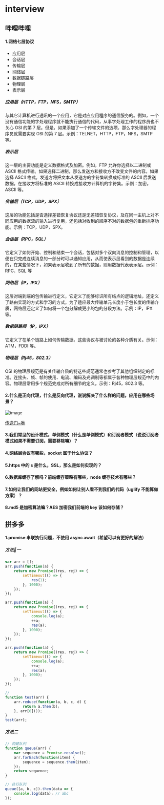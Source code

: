 # interview

## 哔哩哔哩

#### 1.网络七层协议

-   应用层
-   会话层
-   传输层
-   网络层
-   数据链路层
-   物理层
-   表示层

##### 应用层（HTTP，FTP，NFS，SMTP）

与其它计算机进行通讯的一个应用，它是对应应用程序的通信服务的。例如，一个没有通信功能的字处理程序就不能执行通信的代码，从事字处理工作的程序员也不关心 OSI 的第 7 层。但是，如果添加了一个传输文件的选项，那么字处理器的程序员就需要实现 OSI 的第 7 层。示例：TELNET，HTTP，FTP，NFS，SMTP 等。

##### 表示层

这一层的主要功能是定义数据格式及加密。例如，FTP 允许你选择以二进制或 ASCII 格式传输。如果选择二进制，那么发送方和接收方不改变文件的内容。如果选择 ASCII 格式，发送方将把文本从发送方的字符集转换成标准的 ASCII 后发送数据。在接收方将标准的 ASCII 转换成接收方计算机的字符集。示例：加密，ASCII 等。

##### 传输层（TCP，UDP，SPX）

这层的功能包括是否选择差错恢复协议还是无差错恢复协议，及在同一主机上对不同应用的数据流的输入进行复用，还包括对收到的顺序不对的数据包的重新排序功能。示例：TCP，UDP，SPX。

##### 会话层（RPC，SQL）

它定义了如何开始、控制和结束一个会话，包括对多个双向消息的控制和管理，以便在只完成连续消息的一部分时可以通知应用，从而使表示层看到的数据是连续的，在某些情况下，如果表示层收到了所有的数据，则用数据代表表示层。示例：RPC，SQL 等

##### 网络层（IP，IPX）

这层对端到端的包传输进行定义，它定义了能够标识所有结点的逻辑地址，还定义了路由实现的方式和学习的方式。为了适应最大传输单元长度小于包长度的传输介质，网络层还定义了如何将一个包分解成更小的包的分段方法。示例：IP，IPX 等。

##### 数据链路层（IP，IPX）

它定义了在单个链路上如何传输数据。这些协议与被讨论的各种介质有关。示例：ATM，FDDI 等。

##### 物理层（Rj45，802.3）

OSI 的物理层规范是有关传输介质的特这些规范通常也参考了其他组织制定的标准。连接头、帧、帧的使用、电流、编码及光调制等都属于各种物理层规范中的内容。物理层常用多个规范完成对所有细节的定义。示例：Rj45，802.3 等。

#### 2.什么是正向代理，什么是反向代理，说说解决了什么样的问题，应用在哪些场景？

![image](https://ss1.baidu.com/6ONXsjip0QIZ8tyhnq/it/u=542139679,2956105114&fm=170&s=08285D32298F714B18D505DB000010B2&w=522&h=660&img.JPEG)

[传送门~咻](https://www.cnblogs.com/Anker/p/6056540.html)

#### 3.我们常见的设计模式，单例模式（什么是单例模式）和订阅者模式（说说订阅者模式如果不需要订阅，需要移除嘛）？

#### 4.网络层协议有哪些，socket 属于什么协议？

#### 5.https 中的 s 是什么，SSL，那么是如何实现的？

#### 6.数据库缓存了解吗？前端缓存策略有哪些，node 缓存技术有哪些？

#### 7.如何让我们的网站更安全，例如如何让别人看不到我们的代码（uglify 不能算做方案）？

#### 8.md5 是加密算法嘛？AES 加密我们前端的 key 该如何存储？

## 拼多多

#### 1.promise 串联执行问题，不使用 async await（希望可以有更好的解法）

##### 方法一

```js
var arr = [];
arr.push(function(a) {
    return new Promise((res, rej) => {
        setTimeout(() => {
            res(1);
        }, 1000);
    });
});

arr.push(function(a) {
    return new Promise((res, rej) => {
        setTimeout(() => {
            console.log(a);
            ++a;
            res(a);
        }, 1000);
    });
});

arr.push(function(a) {
    return new Promise((res, rej) => {
        setTimeout(() => {
            console.log(a);
            ++a;
            res(a);
        }, 1000);
    });
});

//
function test(arr) {
    arr.reduce(function(a, b, c, d) {
        return a.then(b);
    }, arr[0]());
}
test(arr);
```

##### 方法二

```js
// 构建队列
function queue(arr) {
    var sequence = Promise.resolve();
    arr.forEach(function(item) {
        sequence = sequence.then(item);
    });
    return sequence;
}

// 执行队列
queue([a, b, c]).then(data => {
    console.log(data); // abc
});
```
